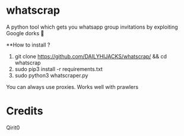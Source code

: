 # whatscrap
A python tool which gets you whatsapp group invitations by exploiting Google dorks 🧠

**How to install ?
1. git clone https://github.com/DAILYHIJACKS/whatscrap/ && cd whatscrap
2. sudo pip3 install -r requirements.txt
3. sudo python3 whatscraper.py

You can always use proxies. Works well with prawlers

# Credits
  Qirit0 
